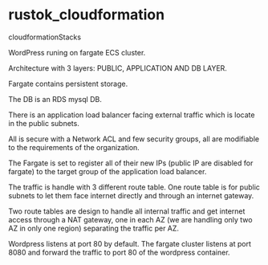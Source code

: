 # rustok_cloudformation
cloudformationStacks

WordPress runing on fargate ECS cluster.

Architecture with 3 layers: PUBLIC, APPLICATION AND DB LAYER.

Fargate contains persistent storage.

The DB is an RDS mysql DB.

There is an application load balancer facing external traffic which is locate in the public subnets.

All is secure with a Network ACL and few security groups, all are modifiable to the requirements of the organization.

The Fargate is set to register all of their new IPs (public IP are disabled for fargate) to the target group of the application load balancer.

The traffic is handle with 3 different route table. One route table is for public subnets to let them face internet directly and through an internet gateway.

Two route tables are design to handle all internal traffic and get internet access through a NAT gateway, one in each AZ (we are handling only two AZ in only one region) separating the traffic per AZ.

Wordpress listens at port 80 by default. The fargate cluster listens at port 8080 and forward the traffic to port 80 of the wordpress container.
